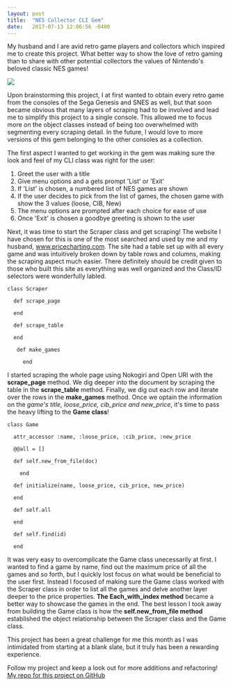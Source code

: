 ```yaml
---
layout: post
title:  "NES Collector CLI Gem"
date:   2017-07-13 12:06:56 -0400
---
```



My husband and I are avid retro game players and collectors which inspired me to create this project. What better way to show the love of retro gaming than to share with other potential collectors the values of Nintendo's beloved classic NES games!

![](https://media.giphy.com/media/O7k0gpm0dH6ik/giphy.gif)


Upon brainstorming this project, I at first wanted to obtain every retro game from the consoles of the Sega Genesis and SNES as well, but that soon became obvious that many layers of scraping had to be involved and lead me to simplify this project to a single console. This allowed me to focus more on the object classes instead of being too overwhelmed with segmenting every scraping detail. In the future, I would love to more versions of this gem belonging to the other consoles as a collection.

The first aspect I wanted to get working in the gem was making sure the look and feel of my CLI class was right for the user:
1. Greet the user with a title
2. Give menu options and a gets prompt 'List' or 'Exit'
3. If 'List' is chosen, a numbered list of NES games are shown
4. If the user decides to pick from the list of games, the chosen game with show the 3 values (loose, CIB, New)
5. The menu options are prompted after each choice for ease of use
6. Once 'Exit' is chosen a goodbye greeting is shown to the user


Next, it was time to start the Scraper class and get scraping! The website I have chosen for this is one of the most searched and used by me and my husband, www.pricecharting.com. The site had a table set up with all every game and was intuitively broken down by table rows and columns, making the scraping aspect much easier. There definitely should be credit given to those who built this site as everything was well organized and the Class/ID selectors were wonderfully labled.

```
class Scraper

  def scrape_page

  end

  def scrape_table

  end

   def make_games
   
	 end
```

I started scraping the whole page using Nokogiri and Open URI with the **scrape_page** method. We dig deeper into the document by scraping the table in the **scrape_table** method. Finally, we dig out each row and iterate over the rows in the **make_games** method. Once we optain the information on the *game's title, loose_price, cib_price and new_price*, it's time to pass the heavy lifting to the **Game class**! 

```
class Game

  attr_accessor :name, :loose_price, :cib_price, :new_price

  @@all = []

  def self.new_from_file(doc)
  
	end

  def initialize(name, loose_price, cib_price, new_price)
	
  end

  def self.all
	
  end

  def self.find(id)

  end
```

It was very easy to overcomplicate the Game class unecessarily at first. I wanted to find a game by name, find out the maximum price of all the games and so forth, but I quickly lost focus on what would be beneficial to the user first. Instead I focused of making sure the Game class worked with the Scraper class in order to list all the games and delve another layer deeper to the price properties. **The Each_with_index method** became a better way to showcase the games in the end. The best lesson I took away from building the Game class is how the **self.new_from_file method** established the object relationship between the Scraper class and the Game class.

This project has been a great challenge for me this month as I was intimidated from starting at a blank slate, but it truly has been a rewarding experience.

Follow my project and keep a look out for more additions and refactoring!
 [My repo for this project on GitHub](https://github.com/SarahCyrDesign/nes-collector-cli-gem)
